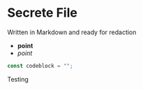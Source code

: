 # Secrete File
Written in Markdown and ready for redaction
 - **point**
 - _point_
 
```js
const codeblock = "";
```

Testing
